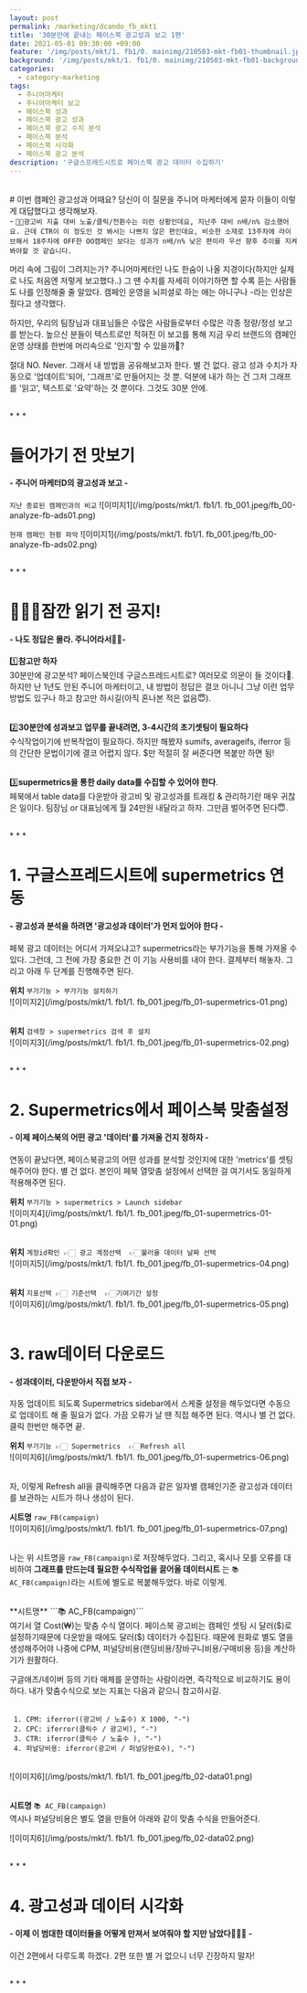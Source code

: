 ```yaml
---
layout: post
permalink: /marketing/dcando_fb_mkt1
title: '30분만에 끝내는 페이스북 광고성과 보고 1편'
date: 2021-05-01 09:30:00 +09:00
feature: '/img/posts/mkt/1. fb1/0. mainimg/210503-mkt-fb01-thumbnail.jpeg'
background: '/img/posts/mkt/1. fb1/0. mainimg/210503-mkt-fb01-background.jpeg'
categories:
  - category-marketing
tags:
  - 주니어마케터
  - 주니어마케터 보고
  - 페이스북 성과
  - 페이스북 광고 성과
  - 페이스북 광고 수치 분석
  - 페이스북 분석
  - 페이스북 시각화
  - 페이스북 광고 분석
description: '구글스프레드시트로 페이스북 광고 데이터 수집하기'
---
```



<br>
# 이번 캠페인 광고성과 어때요?
당신이 이 질문을 주니어 마케터에게 묻자 이들이 이렇게 대답했다고 생각해보자. <br>
- <code>👧🏻광고비 지출 대비 노출/클릭/전환수는 이런 상황인데요, 지난주 대비 n배/n% 감소했어요. 근데 CTR이 이 정도인 것 봐서는 나쁘지 않은 편인데요, 비슷한 소재로 13주차에 라이브해서 18주차에 OFF한 OO캠페인 보다는 성과가 n배/n% 낮은 편이라 우선 향후 추이를 지켜봐야할 것 같습니다.</code><br>

머리 속에 그림이 그려지는가? 주니어마케터인 나도 한숨이 나올 지경이다(하지만 실제로 나도 처음엔 저렇게 보고했다..) 그 땐 수치를 자세히 이야기하면 할 수록 듣는 사람들도 나를 인정해줄 줄 알았다. 캠페인 운영을 뇌피셜로 하는 애는 아니구나 -라는 인상은 줬다고 생각했다. <br>

하지만, 우리의 팀장님과 대표님들은 수많은 사람들로부터 수많은 각종 정량/정성 보고를 받는다. 높으신 분들이 텍스트로만 적혀진 이 보고를 통해 지금 우리 브랜드의 캠페인 운영 상태를 한번에 머리속으로 '인지'할 수 있을까🤔?
<br>

절대 NO. Never. 그래서 내 방법을 공유해보고자 한다. 별 건 없다. 광고 성과 수치가 자동으로 '업데이트'되어, '그래프'로 만들어지는 것 뿐. 덕분에 내가 하는 건 그저 그래프를 '읽고', 텍스트로 '요약'하는 것 뿐이다. 그것도 30분 안에. <br>

<br>
* * *
<br>

# 들어가기 전 맛보기
#### - 주니어 마케터D의 광고성과 보고 -


<code>지난 종료된 캠페인과의 비교</code>
![이미지1](/img/posts/mkt/1. fb1/1. fb_001.jpeg/fb_00-analyze-fb-ads01.png) <br>

<code>현재 캠페인 현황 파악</code>
![이미지1](/img/posts/mkt/1. fb1/1. fb_001.jpeg/fb_00-analyze-fb-ads02.png) <br>

<br>
* * *
<br>

# 🙋🏻‍♀️잠깐 읽기 전 공지!
#### - 나도 정답은 몰라. 주니어라서👧🏻-

1️⃣**참고만 하자**<br>
30분만에 광고분석? 페이스북인데 구글스프레드시트로? 여러모로 의문이 들 것이다🤔. 하지만 난 1년도 안된 주니어 마케터이고, 내 방법이 정답은 결코 아니니 그냥 이런 업무방법도 있구나 하고 참고만 하시길(아직 혼나본 적은 없음😇). <br> <br>

2️⃣**30분안에 성과보고 업무를 끝내려면, 3-4시간의 초기셋팅이 필요하다**<br>
수식작업이기에 반복작업이 필요하다. 하지만 해봤자 sumifs, averageifs, iferror 등의 간단한 문법이기에 결코 어렵지 않다. $만 적절히 잘 써준다면 복붙만 하면 됨! <br> <br>

3️⃣**supermetrics을 통한 daily data를 수집할 수 있어야 한다**.<br>
페북에서 table data를 다운받아 광고비 및 광고성과를 트래킹 & 관리하기란 매우 귀찮은 일이다. 팀장님 or 대표님에게 월 24만원 내달라고 하자. 그만큼 벌어주면 된다😇.

<br>
* * *
<br>

# 1. 구글스프레드시트에 supermetrics 연동
#### - 광고성과 분석을 하려면 '광고성과 데이터'가 먼저 있어야 한다 -
페북 광고 데이터는 어디서 가져오냐고? supermetrics라는 부가기능을 통해 가져올 수 있다. 그런데, 그 전에 가장 중요한 건 이 기능 사용비를 내야 한다. 결제부터 해놓자. 그리고 아래 두 단계를 진행해주면 된다.

**위치** ```부가기능 > 부가기능 설치하기```<br>
![이미지2](/img/posts/mkt/1. fb1/1. fb_001.jpeg/fb_01-supermetrics-01.png) <br><br>

**위치** ```검색창 > supermetrics 검색 후 설치```<br>
![이미지3](/img/posts/mkt/1. fb1/1. fb_001.jpeg/fb_01-supermetrics-02.png) <br>


<br>
* * *
<br>


# 2. Supermetrics에서 페이스북 맞춤설정
#### - 이제 페이스북의 어떤 광고 '데이터'를 가져올 건지 정하자 -
연동이 끝났다면, 페이스북광고의 어떤 성과를 분석할 것인지에 대한 'metrics'를 셋팅해주어야 한다. 별 건 없다. 본인이 페북 열맞춤 설정에서 선택한 걸 여기서도 동일하게 적용해주면 된다. <br>

**위치** ```부가기능 > supermetrics > Launch sidebar```<br>
![이미지4](/img/posts/mkt/1. fb1/1. fb_001.jpeg/fb_01-supermetrics-01-01.png) <br><br>

**위치** ```계정id확인 👉🏻 광고 계정선택  👉🏻불러올 데이터 날짜 선택```<br>
![이미지5](/img/posts/mkt/1. fb1/1. fb_001.jpeg/fb_01-supermetrics-04.png) <br><br>

**위치** ```지표선택 👉🏻 기준선택  👉🏻기여기간 설정```<br>
![이미지6](/img/posts/mkt/1. fb1/1. fb_001.jpeg/fb_01-supermetrics-05.png) <br><br>



# 3. raw데이터 다운로드
#### - 성과데이터, 다운받아서 직접 보자 -
자동 업데이트 되도록 Supermetrics sidebar에서 스케줄 설정을 해두었다면 수동으로 업데이트 해 줄 필요가 없다. 가끔 오류가 날 땐 직접 해주면 된다. 역시나 별 건 없다. 클릭 한번만 해주면 끝.

**위치** ```부가기능 👉🏻 Supermetrics  👉🏻Refresh all```<br>
![이미지6](/img/posts/mkt/1. fb1/1. fb_001.jpeg/fb_01-supermetrics-06.png) <br><br>

자, 이렇게 Refresh all을 클릭해주면 다음과 같은 일자별 캠페인기준 광고성과 데이터를 보관하는 시트가 하나 생성이 된다. <br>

**시트명** ```raw_FB(campaign)```<br>
![이미지6](/img/posts/mkt/1. fb1/1. fb_001.jpeg/fb_01-supermetrics-07.png) <br><br>

나는 위 시트명을 <code>raw_FB(campaign)</code>로 저장해두었다. 그리고, 혹시나 모를 오류를 대비하여 **그래프를 만드는데 필요한 수식작업을 끌어올 데이터시트** 는 <code>📚 AC_FB(campaign)</code>라는 시트에 별도로 복붙해두었다. 바로 이렇게.

<br>
**시트명** ```📚 AC_FB(campaign)```<br>
여기서 열 Cost(₩)는 맞춤 수식 열이다. 페이스북 광고비는 캠페인 셋팅 시 달러($)로 설정하기때문에 다운받을 때에도 달러($) 데이터가 수집된다. 때문에 원화로 별도 열을 생성해주어야 나중에 CPM, 퍼널당비용(랜딩비용/장바구니비용/구매비용 등)을 계산하기가 원활하다. <br>

구글애즈/네이버 등의 기타 매체를 운영하는 사람이라면, 즉각적으로 비교하기도 용이하다.
내가 맞춤수식으로 보는 지표는 다음과 같으니 참고하시길.

<br>
<code> 1. CPM: iferror((광고비 / 노출수) X 1000, "-") </code><br>
<code> 2. CPC: iferror(클릭수 / 광고비), "-") </code><br>
<code> 3. CTR: iferror(클릭수 / 노출수 ), "-") </code><br>
<code> 4. 퍼널당비용: iferror(광고비 / 퍼널당완료수), "-") </code><br>
<br>

![이미지6](/img/posts/mkt/1. fb1/1. fb_001.jpeg/fb_02-data01.png) <br><br>

**시트명** ```📚 AC_FB(campaign)```<br>
역시나 퍼널당비용은 별도 열을 만들어 아래와 같이 맞춤 수식을 만들어준다. <br>

![이미지6](/img/posts/mkt/1. fb1/1. fb_001.jpeg/fb_02-data02.png)<br>

<br>
* * *
<br>

# 4. 광고성과 데이터 시각화
#### - 이제 이 범대한 데이터들을 어떻게 만져서 보여줘야 할 지만 남았다💁🏻‍♀️ -
이건 2편에서 다루도록 하겠다. 2편 또한 별 거 없으니 너무 긴장하지 말자!

<br>
* * *
<br>

<br><br><br><br>
